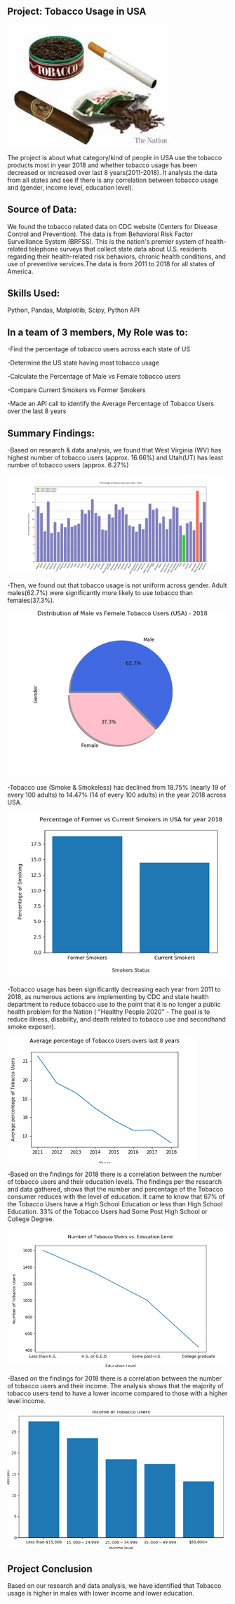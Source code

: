 Project: Tobacco Usage in USA
-----------------------------

![Tobacco](Images/Tobacco.jpg)

The project is about what category/kind of people in USA use the tobacco products most in year 2018 and whether tobacco usage has been decreased or increased over last 8 years(2011-2018). It analysis the data from all states and see if there is any correlation between tobacco usage and (gender, income level, education level).

Source of Data: 
--------------
We found the tobacco related data on CDC website (Centers for Disease Control and Prevention).
The data is from Behavioral Risk Factor Surveillance System (BRFSS). This is the nation's premier system of health-related telephone surveys that collect state data about U.S. residents regarding their health-related risk behaviors, chronic health conditions, and use of preventive services.The data is from 2011 to 2018 for all states of America.

Skills Used:
-----------
Python, Pandas, Matplotlib, Scipy, Python API

In a team of 3 members, My Role was to:
--------------------------------------
-Find the percentage of tobacco users across each state of US

-Determine the US state having most tobacco usage

-Calculate the Percentage of Male vs Female tobacco users

-Compare Current Smokers vs Former Smokers

-Made an API call to identify the Average Percentage of Tobacco Users over the last 8 years


Summary Findings:
-----------------

-Based on research & data analysis, we found that West Virginia (WV) has highest number of tobacco users (approx. 16.66%) and Utah(UT) has least number of tobacco users (approx. 6.27%)

![TobaccoPerState](Percentage_tobacco_users_per_state.png)

-Then, we found out that tobacco usage is not uniform across gender. Adult males(62.7%) were significantly more likely to use tobacco than females(37.3%).    

![Gender](Distribution_Male_Female_Tobacco_Users_2018.png)

-Tobacco use (Smoke & Smokeless) has declined from 18.75% (nearly 19 of every 100 adults) to 14.47% (14 of every 100 adults) in the year 2018 across USA.

![Former](Percentage_Current_Former_Smokers_2018.png)

-Tobacco usage has been significantly decreasing each year from 2011 to 2018, as numerous actions are implementing by CDC and state health department to reduce tobacco use to the point that it is no longer a public health problem for the Nation ( "Healthy People 2020" - The goal is to reduce illness, disability, and death related to tobacco use and secondhand smoke exposer).

![Scatter](Tobacco_line_2011_2018_USA.png)

-Based on the findings for 2018 there is a correlation between the number of tobacco users and their education levels. The findings per the research and data gathered, shows that the number and percentage of the Tobacco consumer reduces with the level of education. It came to know that 67% of the Tobacco Users have a High School Education or less than High School Education. 33% of the Tobacco Users had Some Post High School or College Degree.

![Income](Tobacco_Users_vs_Education_Level.png)

-Based on the findings for 2018 there is a correlation between the number of tobacco users and their income. The analysis shows that the majority of tobacco users tend to have a lower income compared to those with a higher level income. 

![Education](Income_of_Tobacco_Users.png)

Project Conclusion
------------------
Based on our research and data analysis, we have identified that Tobacco usage is higher in males with lower income and lower education.

